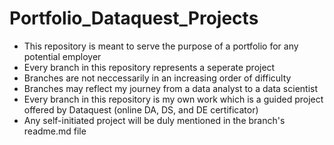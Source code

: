 # Portfolio_Dataquest_Projects
- This repository is meant to serve the purpose of a portfolio for any potential employer
- Every branch in this repository represents a seperate project
- Branches are not neccessarily in an increasing order of difficulty
- Branches may reflect my journey from a data analyst to a data scientist 
- Every branch in this repository is my own work which is a guided project offered by Dataquest (online DA, DS, and DE certificator)
- Any self-initiated project will be duly mentioned in the branch's readme.md file
